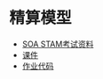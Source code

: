 # 精算模型
* [SOA STAM考试资料](https://github.com/scarlett0914/RSS-ActuarialScience/tree/master/精算模型/SOA%20STAM考试资料)
* [课件](https://github.com/scarlett0914/RSS-ActuarialScience/tree/master/精算模型/课件)
* [作业代码](https://github.com/scarlett0914/RSS-ActuarialScience/tree/master/精算模型/作业代码)
